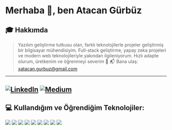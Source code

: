 # Merhaba 👋, ben Atacan Gürbüz

## 🎓 Hakkımda

> Yazılım geliştirme tutkusu olan, farklı teknolojilerle projeler geliştirmiş bir bilgisayar mühendisiyim. Full-stack geliştirme, yapay zeka projeleri ve modern web teknolojileriyle yakından ilgileniyorum. Hızlı adapte olurum, üretkenim ve öğrenmeyi severim 🚀 
📬 Bana ulaş: [xatacan.gurbuz@gmail.com](mailto:xatacan.gurbuz@gmail.com)
---
[![LinkedIn](https://img.shields.io/badge/LinkedIn-blue?logo=linkedin)](https://www.linkedin.com/in/atacan-gurbuz)
[![Medium](https://img.shields.io/badge/Medium-12100E?logo=medium&logoColor=white)](https://medium.com/@atacan.gurbuz)
---
## 💻 Kullandığım ve Öğrendiğim Teknolojiler:

<img src="https://img.shields.io/badge/PHP-777BB4?logo=php&logoColor=white"/> <img src="https://img.shields.io/badge/Laravel-red?logo=laravel&logoColor=white"/> <img src="https://img.shields.io/badge/Python-3776AB?logo=python&logoColor=white"/> <img src="https://img.shields.io/badge/Flask-000000?logo=flask&logoColor=white"/> <img src="https://img.shields.io/badge/React-61DAFB?logo=react&logoColor=black"/> <img src="https://img.shields.io/badge/FastAPI-009688?logo=fastapi&logoColor=white"/> <img src="https://img.shields.io/badge/PostgreSQL-336791?logo=postgresql&logoColor=white"/> <img src="https://img.shields.io/badge/LLM-FFB000?logo=openai&logoColor=black"/> <img src="https://img.shields.io/badge/Linux-FCC624?logo=linux&logoColor=black"/>



